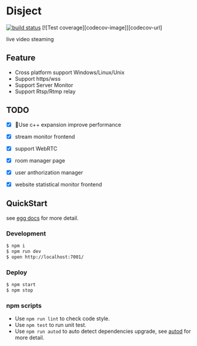 # Disject

[![build status][travis-image]][travis-url]
[![Test coverage][codecov-image]][codecov-url]

[travis-image]:https://travis-ci.org/disject/disject-server.svg?branch=master
[travis-url]: https://travis-ci.org/disject/disject-server

live video steaming

## Feature
- Cross platform support Windows/Linux/Unix
- Support https/wss
- Support Server Monitor
- Support Rtsp/Rtmp relay

## TODO
- [x] Use c++ expansion improve performance
- [x] stream monitor frontend
- [x] support WebRTC
- [x] room manager page
- [x] user anthorization manager
- [x] website statistical monitor frontend


## QuickStart

<!-- add docs here for user -->

see [egg docs][egg] for more detail.

### Development

```bash
$ npm i
$ npm run dev
$ open http://localhost:7001/
```

### Deploy

```bash
$ npm start
$ npm stop
```

### npm scripts

- Use `npm run lint` to check code style.
- Use `npm test` to run unit test.
- Use `npm run autod` to auto detect dependencies upgrade, see [autod](https://www.npmjs.com/package/autod) for more detail.


[egg]: https://eggjs.org
